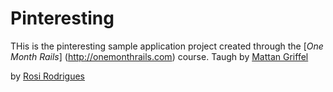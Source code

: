 # Pinteresting

THis is the pinteresting sample application project created through the [*One Month Rails*] (http://onemonthrails.com) course. Taugh by [Mattan Griffel](http://mattangriffel.com)

by [Rosi Rodrigues](http:twitter.com/rosirdgs)